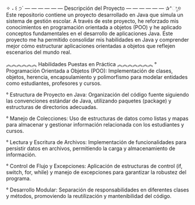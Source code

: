 ✧ ˖ ꒰ ੭´ — — — — — — Descripción del Proyecto — — — — — — ✰⁺ಿೖ୭
Este repositorio contiene un proyecto desarrollado en Java que simula un sistema de gestión escolar. A través de este proyecto, he reforzado mis conocimientos en programación orientada a objetos (POO) y he aplicado conceptos fundamentales en el desarrollo de aplicaciones Java. Este proyecto me ha permitido consolidar mis habilidades en Java y comprender mejor cómo estructurar aplicaciones orientadas a objetos que reflejen escenarios del mundo real.

︽︽︽︽︽︽ Habilidades Puestas en Práctica ︽︽︽︽︽︽︽
° Programación Orientada a Objetos (POO): Implementación de clases, objetos, herencia, encapsulamiento y polimorfismo para modelar entidades como estudiantes, profesores y cursos.

° Estructura de Proyecto en Java: Organización del código fuente siguiendo las convenciones estándar de Java, utilizando paquetes (package) y estructuras de directorios adecuadas.

° Manejo de Colecciones: Uso de estructuras de datos como listas y mapas para almacenar y gestionar información relacionada con los estudiantes y cursos.

° Lectura y Escritura de Archivos: Implementación de funcionalidades para persistir datos en archivos, permitiendo la carga y almacenamiento de información.

° Control de Flujo y Excepciones: Aplicación de estructuras de control (if, switch, for, while) y manejo de excepciones para garantizar la robustez del programa.

° Desarrollo Modular: Separación de responsabilidades en diferentes clases y métodos, promoviendo la reutilización y mantenibilidad del código.
